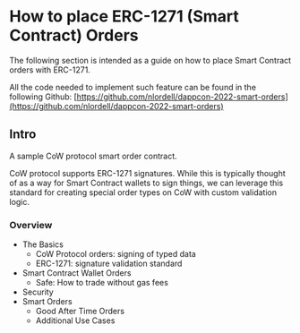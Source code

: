 # How to place ERC-1271 (Smart Contract) Orders

The following section is intended as a guide on how to place Smart Contract orders with ERC-1271.

All the code needed to implement such feature can be found in the following Github: [https://github.com/nlordell/dappcon-2022-smart-orders](https://github.com/nlordell/dappcon-2022-smart-orders)

## Intro

A sample CoW protocol smart order contract.

CoW protocol supports ERC-1271 signatures. While this is typically thought of as a way for Smart Contract wallets to sign things, we can leverage this standard for creating special order types on CoW with custom validation logic.

### **Overview**

* The Basics
  * CoW Protocol orders: signing of typed data
  * ERC-1271: signature validation standard
* Smart Contract Wallet Orders
  * Safe: How to trade without gas fees
* Security
* Smart Orders
  * Good After Time Orders
  * Additional Use Cases
